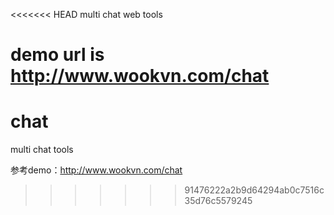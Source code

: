 <<<<<<< HEAD
multi chat web tools

demo url is http://www.wookvn.com/chat
=======
# chat
multi chat tools


参考demo：http://www.wookvn.com/chat
>>>>>>> 91476222a2b9d64294ab0c7516c35d76c5579245
